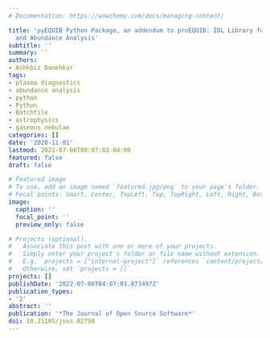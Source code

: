 ```yaml
---
# Documentation: https://wowchemy.com/docs/managing-content/

title: 'pyEQUIB Python Package, an addendum to proEQUIB: IDL Library for Plasma Diagnostics
  and Abundance Analysis'
subtitle: ''
summary: ''
authors:
- Ashkbiz Danehkar
tags:
- plasma diagnostics
- abundance analysis
- python
- Python
- Batchfile
- astrophysics
- gaseous nebulae
categories: []
date: '2020-11-01'
lastmod: 2022-07-06T00:07:03-04:00
featured: false
draft: false

# Featured image
# To use, add an image named `featured.jpg/png` to your page's folder.
# Focal points: Smart, Center, TopLeft, Top, TopRight, Left, Right, BottomLeft, Bottom, BottomRight.
image:
  caption: ''
  focal_point: ''
  preview_only: false

# Projects (optional).
#   Associate this post with one or more of your projects.
#   Simply enter your project's folder or file name without extension.
#   E.g. `projects = ["internal-project"]` references `content/project/deep-learning/index.md`.
#   Otherwise, set `projects = []`.
projects: []
publishDate: '2022-07-06T04:07:03.873497Z'
publication_types:
- '2'
abstract: ''
publication: '*The Journal of Open Source Software*'
doi: 10.21105/joss.02798
---
```

